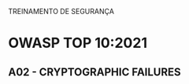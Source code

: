 <style>
  .logo-owasp {
    padding-left: 30%;
  }
  .logo-cwi {
    position: absolute;
    bottom: 0;
    right: 10px;
  }
</style>
TREINAMENTO DE SEGURANÇA

# OWASP TOP 10:2021
## A02 - CRYPTOGRAPHIC FAILURES

<div class="pt-12 logo-owasp">
  <Image :src="'/owasp-logo.png'" :height="'200'" :width="'200'" />
</div>
<div class="logo-cwi">
  <Image :src="'/cwi-logo.png'" :height="'150'" :width="'150'" />
</div>